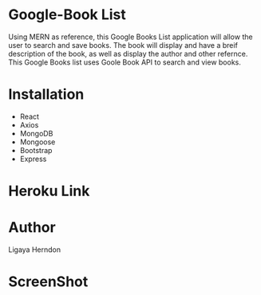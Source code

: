 # Google-Book List 
Using MERN as reference, this Google Books List application will allow the user to search and save books. The book will display and have a breif description of the book, as well as display the author and other refernce. This Google Books list uses Goole Book API to search and view books. 

# Installation
<Ul>
<li> React </li>
<li> Axios </li>
<li> MongoDB </li>
<li> Mongoose </li>
<li> Bootstrap </li>
<li> Express </li>
</Ul>

# Heroku Link


# Author
Ligaya Herndon

# ScreenShot